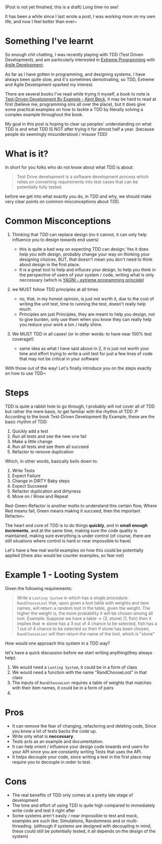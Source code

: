 (Post is not yet finished, this is a draft)
Long time no see!

It has been a while since I last wrote a post, I was working more on my own life, and now I feel better than ever~

# Something I've learnt

So enough chit chatting, I was recently playing with TDD (Test Driven Development), and am particularly interested in [Extreme Programming](https://en.wikipedia.org/wiki/Extreme_programming) with [Agile Development](https://en.wikipedia.org/wiki/Agile_software_development).

As far as I have gotten in programming, and designing systems. I have always been quite slow, and it's sometimes demotivating, so TDD, Extreme and Agile Development sparked my interest.

There are several books I've read while trying it myself, a book to note is [Test-Driven Development By Example - Kent Beck](https://www.amazon.com/Test-Driven-Development-Kent-Beck/dp/0321146530), it may be hard to read at first (believe me, programming sins all over the place), but it does give some practical examples on how to tackle a TDD by literally solving a complex example throughout the book.

My goal in this post is hoping to clear up peoples' understanding on what TDD is and what TDD IS NOT after trying it for almost half a year. (because people do seemingly misunderstood / misuse TDD)


# What is it?

In short for you folks who do not know about what TDD is about:
> Test Drive development is a software development process which relies on converting requirements into test cases that can be potentially fully tested.

before we get into what exactly you do, in TDD and why, we should make very clear points on common misconceptions about TDD.

# Common Misconceptions

1. Thinking that TDD can replace design (no it cannot, it can only help influence you to design towards end users)
    - this is quite a bad way on expecting TDD can design; Yes it does help you with design, probably change your way on thinking your designing choices, BUT, that doesn't mean you don't need to think about design in the first place.
    - It is a great tool to help and influces your design, to help you think in the perspective of users of your system / code, writing what is only neccessary (which is [YAGNI - extreme programming principle](https://en.wikipedia.org/wiki/You_aren't_gonna_need_it))

2. we MUST follow TDD principles at all times
    - no, that, in my honest opinion, is just not worth it, due to the cost of writing the unit test, time to running the test, doesn't really help much.
    - Principles are just Principles, they are meant to help you design, not to give burden, only use them when you know they can really help you reduce your work a ton / really shine.
  
3. We MUST TDD in all cases! (or in other words: to have near 100% test coverage!)
    - same idea as what I have said above in 2, it is just not worth your time and effort trying to write a unit test for just a few lines of code that may not be critical in your software
  

With those out of the way! Let's finally introduce you on the steps exactly on how to use TDD~

# Steps
TDD is quite a rabbit hole to go through, I probably will not cover all of TDD but rather the mere basis, to get familiar with the rhythm of TDD :P
According to the book Test-Driven Development By Example, these are the basic rhythm of TDD:
1. Quickly add a test
2. Run all tests and see the new one fail
3. Make a little change
4. Run all tests and see them all succeed
5. Refactor to remove duplication

Which, in other words, basically boils down to:
1. Write Tests
2. Expect Failure
3. Change in DIRTY Baby steps
4. Expect Succeeed
5. Refactor duplication and dirtyness
6. Move on / Rinse and Repeat

Red-Green-Refactor is another motto to understand this certain flow, Where Red means fail, Green means making it succeed, then the important Refactor~

The heart and core of TDD is to do things **quickly**, and in **small enough increments**, and at the same time, making sure the code quality is maintained, making sure everything is under control (of course, there are still situations where control is hard or near impossible to have)

Let's have a few real world examples on how this could be potentially applied (there also would be counter examples, so fear not)

# Example 1 - Looting System

Given the following requirements:
> Write a `Looting System` in which has a single procedure: `RandChooseLoot` that, upon given a loot table with weights and item names, will return a random loot in the table, given the weight.
> The higher the weight is, the more probability it will be chosen among all loot.
> Example:
> Suppose we have a table -> (3, stone) (1, fish)
> then it implies that => stone has a 3 out of 4 chance to be selected, fish has a 1 out of 4 chance to be selected
> so then if stone has been chosen, `RandChooseLoot` will then return the name of the loot, which is "stone"

How would one approach this system in a TDD way?

let's have a quick discussion before we start writing anything(they always help):
1. We would need a `Looting System`, it could be in a form of class
2. We would need a function with the name "RandChooseLoot" in that class
3. The inputs of `RandChooseLoot` requires a table of weights that matches with their item names, it could be in a form of pairs
4. 



# Pros
- It can remove the fear of changing, refactoring and deleting code, Since you know a lot of tests backs the code up.
- Write only what is **neccessary**.
- Tests acts as an example and documentation.
- It can help orient / influence your design code towards end users for your API since you are constantly writing Tests that uses the API.
- It helps decouple your code, since writing a test in the first place may require you to decouple in order to test.

# Cons
- The real benefits of TDD only comes at a pretty late stage of development
- The time and effort of using TDD is quite high compared to immediately write code and test it right after
- Some systems aren't easily / near impossible to test and mock, examples are such like: Simulations, Randomness and or multi-threading. (although if systems are designed with decoupling in mind, these could still be potentially tested, it all depends on the design of the system)
